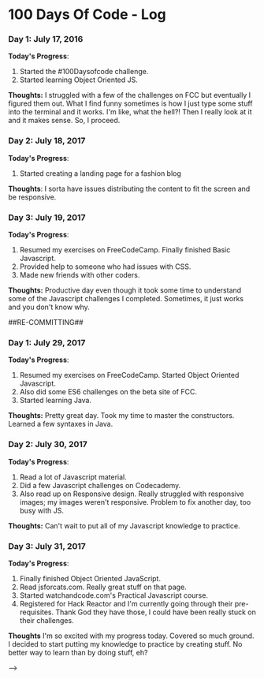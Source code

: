 # 100 Days Of Code - Log

### Day 1: July 17, 2016 

**Today's Progress**: 
1. Started the #100Daysofcode challenge.
2. Started learning Object Oriented JS.

**Thoughts:** I struggled with a few of the challenges on FCC but eventually I figured them out. What I find funny sometimes is how I just type some stuff into the terminal and it works. I'm like, what the hell?! Then I really look at it and it makes sense. So, I proceed.

### Day 2: July 18, 2017

**Today's Progress**: 
1. Started creating a landing page for a fashion blog

**Thoughts**: I sorta have issues distributing the content to fit the screen and be responsive.


### Day 3: July 19, 2017

**Today's Progress**: 
1. Resumed my exercises on FreeCodeCamp. Finally finished Basic Javascript. 
2. Provided help to someone who had issues with CSS.
3. Made new friends with other coders.

**Thoughts:** Productive day even though it took some time to understand some of the Javascript challenges I completed. Sometimes, it just works and you don't know why. 

##RE-COMMITTING##

### Day 1: July 29, 2017

**Today's Progress**: 
1. Resumed my exercises on FreeCodeCamp. Started Object Oriented Javascript.
2. Also did some ES6 challenges on the beta site of FCC.
3. Started learning Java.

**Thoughts:** Pretty great day. Took my time to master the constructors. Learned a few syntaxes in Java.

### Day 2: July 30, 2017

**Today's Progress**: 
1. Read a lot of Javascript material.
2. Did a few Javascript challenges on Codecademy.
3. Also read up on Responsive design. Really struggled with responsive images; my images weren't responsive. 
   Problem to fix another day, too busy with JS.

**Thoughts:** Can't wait to put all of my Javascript knowledge to practice.

### Day 3: July 31, 2017

**Today's Progress**: 
1. Finally finished Object Oriented JavaScript.
2. Read jsforcats.com. Really great stuff on that page.
3. Started watchandcode.com's Practical Javascript course.
4. Registered for Hack Reactor and I'm currently going through their pre-requisites. Thank God they have those, I could have been really stuck on their challenges.

**Thoughts** I'm so excited with my progress today. Covered so much ground. I decided to start putting my knowledge to practice by creating stuff. No better way to learn than by doing stuff, eh?

<!--**Link(s) to work**
1. [Find the Longest Word in a String](https://www.freecodecamp.com/challenges/find-the-longest-word-in-a-string)
2. [Title Case a Sentence](https://www.freecodecamp.com/challenges/title-case-a-sentence)
-->

<!--### Day 3: July 31, 2017

**Today's Progress**: 
1. Finally finished Object Oriented JavaScript.
2. Read jsforcats.com. Really great stuff on that page.
3. Started watchandcode.com's Practical Javascript course.
4. Registered for Hack Reactor and I'm currently going through their pre-requisites. Thank God they have those, I could have been really stuck on their challenges.

**Thoughts** I'm so excited with my progress today. Covered so much ground. I decided to start putting my knowledge to practice by creating stuff. No better way to learn than by doing stuff, eh?

### Day 3: July 31, 2017

**Today's Progress**: 
1. Finally finished Object Oriented JavaScript.
2. Read jsforcats.com. Really great stuff on that page.
3. Started watchandcode.com's Practical Javascript course.
4. Registered for Hack Reactor and I'm currently going through their pre-requisites. Thank God they have those, I could have been really stuck on their challenges.

**Thoughts** I'm so excited with my progress today. Covered so much ground. I decided to start putting my knowledge to practice by creating stuff. No better way to learn than by doing stuff, eh?

### Day 3: July 31, 2017

**Today's Progress**: 
1. Finally finished Object Oriented JavaScript.
2. Read jsforcats.com. Really great stuff on that page.
3. Started watchandcode.com's Practical Javascript course.
4. Registered for Hack Reactor and I'm currently going through their pre-requisites. Thank God they have those, I could have been really stuck on their challenges.

**Thoughts** I'm so excited with my progress today. Covered so much ground. I decided to start putting my knowledge to practice by creating stuff. No better way to learn than by doing stuff, eh?

### Day 3: July 31, 2017

**Today's Progress**: 
1. Finally finished Object Oriented JavaScript.
2. Read jsforcats.com. Really great stuff on that page.
3. Started watchandcode.com's Practical Javascript course.
4. Registered for Hack Reactor and I'm currently going through their pre-requisites. Thank God they have those, I could have been really stuck on their challenges.

**Thoughts** I'm so excited with my progress today. Covered so much ground. I decided to start putting my knowledge to practice by creating stuff. No better way to learn than by doing stuff, eh?

<!--### Day 1: June 27, Monday

**Today's Progress**: I've gone through many exercises on FreeCodeCamp.

**Thoughts** I've recently started coding, and it's a great feeling when I finally solve an algorithm challenge after a lot of attempts and hours spent.

**Link(s) to work**
1. [Find the Longest Word in a String](https://www.freecodecamp.com/challenges/find-the-longest-word-in-a-string)
2. [Title Case a Sentence](https://www.freecodecamp.com/challenges/title-case-a-sentence)
-->
-->
